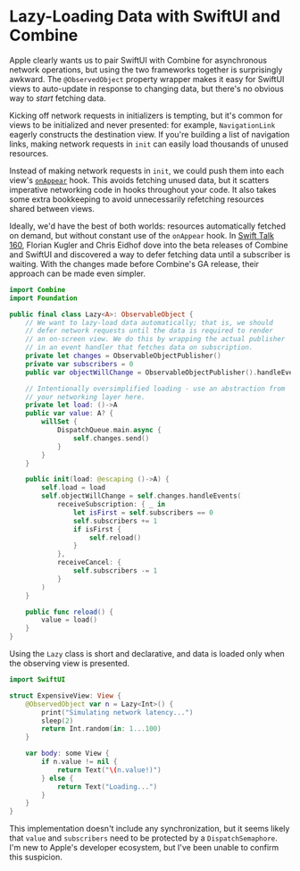 # Lazy-Loading Data with SwiftUI and Combine

Apple clearly wants us to pair SwiftUI with Combine for asynchronous network
operations, but using the two frameworks together is surprisingly awkward. The
`@ObservedObject` property wrapper makes it easy for SwiftUI views to
auto-update in response to changing data, but there's no obvious way to *start*
fetching data.

Kicking off network requests in initializers is tempting, but it's common for
views to be initialized and never presented: for example,  `NavigationLink`
eagerly constructs the destination view. If you're building a list of
navigation links, making network requests in `init` can easily load thousands
of unused resources.

Instead of making network requests in `init`, we could push them into each
view's
[`onAppear`](https://developer.apple.com/documentation/swiftui/text/3276931-onappear)
hook. This avoids fetching unused data, but it scatters imperative networking
code in hooks throughout your code. It also takes some extra bookkeeping to
avoid unnecessarily refetching resources shared between views.

Ideally, we'd have the best of both worlds: resources automatically fetched on
demand, but without constant use of the `onAppear` hook. In [Swift Talk
160](http://talk.objc.io/episodes/S01E160-lazy-data-loading), Florian Kugler
and Chris Eidhof dove into the beta releases of Combine and SwiftUI and
discovered a way to defer fetching data until a subscriber is waiting. With the
changes made before Combine's GA release, their approach can be made even
simpler.

```swift
import Combine
import Foundation

public final class Lazy<A>: ObservableObject {
    // We want to lazy-load data automatically; that is, we should
    // defer network requests until the data is required to render
    // an on-screen view. We do this by wrapping the actual publisher
    // in an event handler that fetches data on subscription.
    private let changes = ObservableObjectPublisher()
    private var subscribers = 0
    public var objectWillChange = ObservableObjectPublisher().handleEvents()

    // Intentionally oversimplified loading - use an abstraction from
    // your networking layer here.
    private let load: ()->A
    public var value: A? {
        willSet {
            DispatchQueue.main.async {
                self.changes.send()
            }
        }
    }

    public init(load: @escaping ()->A) {
        self.load = load
        self.objectWillChange = self.changes.handleEvents(
            receiveSubscription: { _ in
                let isFirst = self.subscribers == 0
                self.subscribers += 1
                if isFirst {
                    self.reload()
                }
            },
            receiveCancel: {
                self.subscribers -= 1
            }
        )
    }

    public func reload() {
        value = load()
    }
}
```

Using the `Lazy` class is short and declarative, and data is loaded only when
the observing view is presented.

```swift
import SwiftUI

struct ExpensiveView: View {
    @ObservedObject var n = Lazy<Int>() {
        print("Simulating network latency...")
        sleep(2)
        return Int.random(in: 1...100)
    }

    var body: some View {
        if n.value != nil {
            return Text("\(n.value!)")
        } else {
            return Text("Loading...")
        }
    }
}
```

This implementation doesn't include any synchronization, but it seems likely
that `value` and `subscribers` need to be protected by a `DispatchSemaphore`.
I'm new to Apple's developer ecosystem, but I've been unable to confirm this
suspicion.
